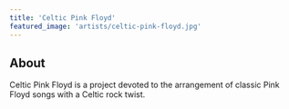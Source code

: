 ```yaml
---
title: 'Celtic Pink Floyd'
featured_image: 'artists/celtic-pink-floyd.jpg'
---
```


## About

Celtic Pink Floyd is a project devoted to the arrangement of classic Pink Floyd songs with a Celtic rock twist.
